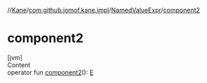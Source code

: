 //[Kane](../../index.md)/[com.github.jomof.kane.impl](../index.md)/[NamedValueExpr](index.md)/[component2](component2.md)



# component2  
[jvm]  
Content  
operator fun [component2](component2.md)(): [E](index.md)  



